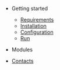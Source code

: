 - Getting started
  - [Requirements](requirements.md)
  - [Installation](installation.md)
  - [Configuration](configuration.md)
  - [Run](run.md)

- Modules
 - [Contacts](contacts.md)
